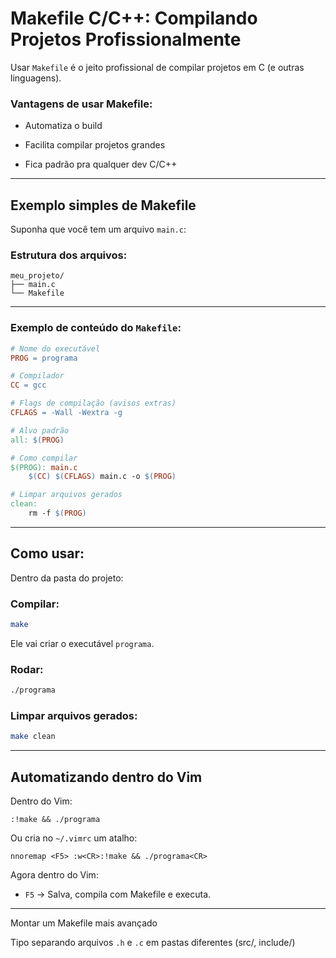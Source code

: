 # Makefile C/C++: Compilando Projetos Profissionalmente

Usar `Makefile` é o jeito profissional de compilar projetos em C (e outras linguagens).

### Vantagens de usar Makefile:

- Automatiza o build
    
- Facilita compilar projetos grandes
    
- Fica padrão pra qualquer dev C/C++
    

---

## Exemplo simples de Makefile

Suponha que você tem um arquivo `main.c`:

### Estrutura dos arquivos:

```
meu_projeto/
├── main.c
└── Makefile
```

---

### Exemplo de conteúdo do `Makefile`:

```Makefile
# Nome do executável
PROG = programa

# Compilador
CC = gcc

# Flags de compilação (avisos extras)
CFLAGS = -Wall -Wextra -g

# Alvo padrão
all: $(PROG)

# Como compilar
$(PROG): main.c
	$(CC) $(CFLAGS) main.c -o $(PROG)

# Limpar arquivos gerados
clean:
	rm -f $(PROG)
```

---

## Como usar:

Dentro da pasta do projeto:

### Compilar:

```bash
make
```

Ele vai criar o executável `programa`.

### Rodar:

```bash
./programa
```

### Limpar arquivos gerados:

```bash
make clean
```

---

## Automatizando dentro do Vim

Dentro do Vim:

```vim
:!make && ./programa
```

Ou cria no `~/.vimrc` um atalho:

```vim
nnoremap <F5> :w<CR>:!make && ./programa<CR>
```

Agora dentro do Vim:

- `F5` → Salva, compila com Makefile e executa.
    

---

Montar um Makefile mais avançado

Tipo separando arquivos `.h` e `.c` em pastas diferentes (src/, include/)

